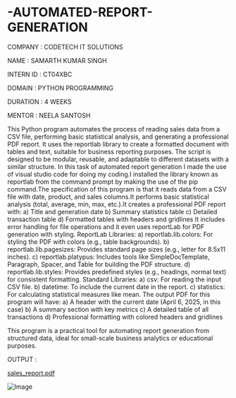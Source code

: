# -AUTOMATED-REPORT-GENERATION

COMPANY : CODETECH IT SOLUTIONS

NAME : SAMARTH KUMAR SINGH

INTERN ID : CT04XBC

DOMAIN : PYTHON PROGRAMMING

DURATION : 4 WEEKS

MENTOR : NEELA SANTOSH

This Python program automates the process of reading sales data from a CSV file, performing basic statistical analysis, and generating a professional PDF report. It uses the reportlab library to create a formatted document with tables and text, suitable for business reporting purposes. The script is designed to be modular, reusable, and adaptable to different datasets with a similar structure.
In this task of automated report generation I made the use of visual studio code for doing my coding.I installed the library known as reportlab from the command prompt by making the use of the pip command.The specification of this program is that it reads data from a CSV file with date, product, and sales columns.It performs basic statistical analysis (total, average, min, max, etc.).It creates a professional PDF report with:
a) Title and generation date
b) Summary statistics table
c) Detailed transaction table
d) Formatted tables with headers and gridlines 
It  includes error handling for file operations and it even uses reportLab for PDF generation with styling. 
ReportLab Libraries:
a) reportlab.lib.colors: For styling the PDF with colors (e.g., table backgrounds).
b) reportlab.lib.pagesizes: Provides standard page sizes (e.g., letter for 8.5x11 inches).
c) reportlab.platypus: Includes tools like SimpleDocTemplate, Paragraph, Spacer, and Table for building the PDF structure.
d) reportlab.lib.styles: Provides predefined styles (e.g., headings, normal text) for consistent formatting.
Standard Libraries:
a) csv: For reading the input CSV file.
b) datetime: To include the current date in the report.
c) statistics: For calculating statistical measures like mean.
The output PDF for this program will have:
a) A header with the current date (April 6, 2025, in this case)
b) A summary section with key metrics
c) A detailed table of all transactions
d) Professional formatting with colored headers and gridlines

This program is a practical tool for automating report generation from structured data, ideal for small-scale business analytics or educational purposes.

OUTPUT :

[sales_report.pdf](https://github.com/user-attachments/files/19620942/sales_report.pdf)



![Image](https://github.com/user-attachments/assets/66f9e667-43d8-4743-afdf-c92122a255f8)





